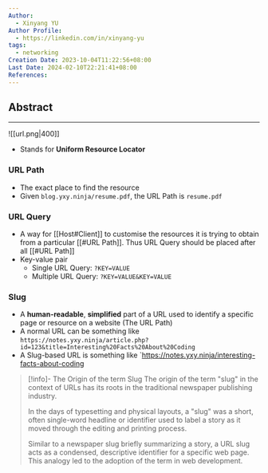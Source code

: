 ```yaml
---
Author:
  - Xinyang YU
Author Profile:
  - https://linkedin.com/in/xinyang-yu
tags:
  - networking
Creation Date: 2023-10-04T11:22:56+08:00
Last Date: 2024-02-10T22:21:41+08:00
References: 
---
```

## Abstract
---
![[url.png|400]]

- Stands for **Uniform Resource Locator**

### URL Path
- The exact place to find the resource 
- Given `blog.yxy.ninja/resume.pdf`, the URL Path is `resume.pdf`

### URL Query
- A way for [[Host#Client]] to customise the resources it is trying to obtain from a particular [[#URL Path]]. Thus URL Query should be placed after all [[#URL Path]]
- Key-value pair
	- Single URL Query:  `?KEY=VALUE`
	- Multiple URL Query: `?KEY=VALUE&KEY=VALUE`

### Slug
- A **human-readable**, **simplified** part of a URL used to identify a specific page or resource on a website (The URL Path)
- A normal URL can be something like `https://notes.yxy.ninja/article.php?id=123&title=Interesting%20Facts%20About%20Coding`
-  A Slug-based URL is something like `https://notes.yxy.ninja/interesting-facts-about-coding

>[!info]- The Origin of the term Slug
> The origin of the term "slug" in the context of URLs has its roots in the traditional newspaper publishing industry.
> 
> In the days of typesetting and physical layouts, a "slug" was a short, often single-word headline or identifier used to label a story as it moved through the editing and printing process.
> 
> Similar to a newspaper slug briefly summarizing a story, a URL slug acts as a condensed, descriptive identifier for a specific web page. This analogy led to the adoption of the term in web development.
